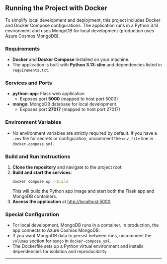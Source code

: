 ## Running the Project with Docker

To simplify local development and deployment, this project includes Docker and Docker Compose configurations. The application runs in a Python 3.13 environment and uses MongoDB for local development (production uses Azure Cosmos MongoDB).

### Requirements
- **Docker** and **Docker Compose** installed on your machine.
- The application is built with **Python 3.13-slim** and dependencies listed in `requirements.txt`.

### Services and Ports
- **python-app**: Flask web application
  - Exposes port **5000** (mapped to host port 5000)
- **mongo**: MongoDB database for local development
  - Exposes port **27017** (mapped to host port 27017)

### Environment Variables
- No environment variables are strictly required by default. If you have a `.env` file for secrets or configuration, uncomment the `env_file` line in `docker-compose.yml`.

### Build and Run Instructions
1. **Clone the repository** and navigate to the project root.
2. **Build and start the services**:
   ```bash
   docker compose up --build
   ```
   This will build the Python app image and start both the Flask app and MongoDB containers.
3. **Access the application** at [http://localhost:5000](http://localhost:5000).

### Special Configuration
- For local development, MongoDB runs in a container. In production, the app connects to Azure Cosmos MongoDB.
- If you want MongoDB data to persist between runs, uncomment the `volumes` section for `mongo` in `docker-compose.yml`.
- The Dockerfile sets up a Python virtual environment and installs dependencies for isolation and reproducibility.

---
